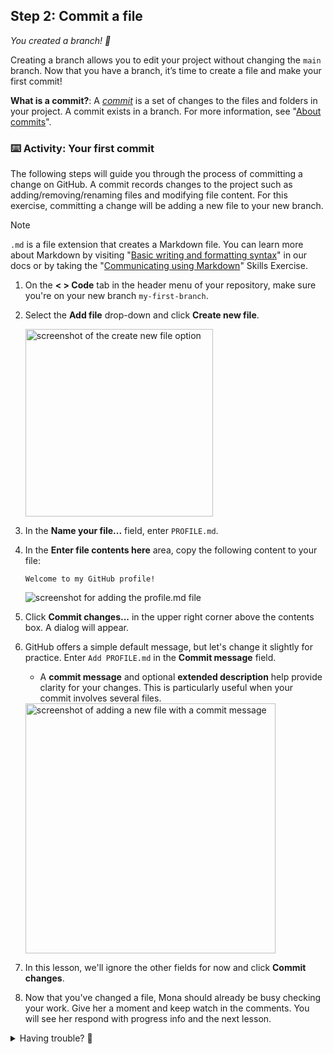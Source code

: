 ## Step 2: Commit a file

_You created a branch! :tada:_

Creating a branch allows you to edit your project without changing the `main` branch. Now that you have a branch, it’s time to create a file and make your first commit!

**What is a commit?**: A _[commit](https://docs.github.com/pull-requests/committing-changes-to-your-project/creating-and-editing-commits/about-commits)_ is a set of changes to the files and folders in your project. A commit exists in a branch. For more information, see "[About commits](https://docs.github.com/en/pull-requests/committing-changes-to-your-project/creating-and-editing-commits/about-commits)".

### :keyboard: Activity: Your first commit

The following steps will guide you through the process of committing a change on GitHub. A commit records changes to the project such as adding/removing/renaming files and modifying file content. For this exercise, committing a change will be adding a new file to your new branch.

> [!NOTE]
> `.md` is a file extension that creates a Markdown file. You can learn more about Markdown by visiting "[Basic writing and formatting syntax](https://docs.github.com/en/get-started/writing-on-github/getting-started-with-writing-and-formatting-on-github/basic-writing-and-formatting-syntax)" in our docs or by taking the "[Communicating using Markdown](https://github.com/skills/communicate-using-markdown)" Skills Exercise.

1. On the **< > Code** tab in the header menu of your repository, make sure you're on your new branch `my-first-branch`.

2. Select the **Add file** drop-down and click **Create new file**.

   <img width="300" alt="screenshot of the create new file option" src="https://github.com/user-attachments/assets/cfb062cd-be60-4f12-948c-0946a6fe01da">

3. In the **Name your file...** field, enter `PROFILE.md`.

4. In the **Enter file contents here** area, copy the following content to your file:

   ```
   Welcome to my GitHub profile!
   ```

   ![screenshot for adding the profile.md file](https://github.com/user-attachments/assets/e00540be-4334-4d0d-adc2-9893b5477a91)

5. Click **Commit changes...** in the upper right corner above the contents box. A dialog will appear.

6. GitHub offers a simple default message, but let's change it slightly for practice. Enter `Add PROFILE.md` in the **Commit message** field.
   
   - A **commit message** and optional **extended description** help provide clarity for your changes. This is particularly useful when your commit involves several files.

   <img width="400" alt="screenshot of adding a new file with a commit message" src="https://github.com/user-attachments/assets/6ab299ce-8039-4734-a707-d7c3cd7077a0">

6. In this lesson, we'll ignore the other fields for now and click **Commit changes**.

7. Now that you've changed a file, Mona should already be busy checking your work. Give her a moment and keep watch in the comments. You will see her respond with progress info and the next lesson.


<details>
<summary>Having trouble? 🤷</summary><br/>

If you don't get feedback, here are some things to check:
- Make sure you are on the `my-first-branch` branch.
- Ensure the `PROFILE.md` file is created and in the root folder.

</details>
